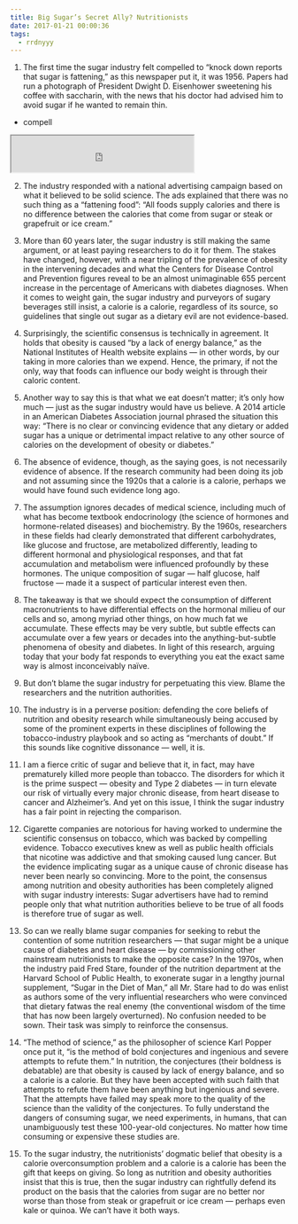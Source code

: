 ```yaml
---
title: Big Sugar’s Secret Ally? Nutritionists
date: 2017-01-21 00:00:36
tags:
  - rrdnyyy
---
```



  1.  The first time the sugar industry felt compelled to “knock down reports that sugar is fattening,” as this newspaper put it, it was 1956. Papers had run a photograph of President Dwight D. Eisenhower sweetening his coffee with saccharin, with the news that his doctor had advised him to avoid sugar if he wanted to remain thin.

<!-- more -->

-  compell
<iframe width=330 height=66 src="http://cdn.rrdnyyy.com/files/avs/ttyyy/21-big-sugars-ally-caili.m4a" type="audio/mp3"></iframe>

2.  The industry responded with a national advertising campaign based on what it believed to be solid science. The ads explained that there was no such thing as a “fattening food”: “All foods supply calories and there is no difference between the calories that come from sugar or steak or grapefruit or ice cream.”

3.  More than 60 years later, the sugar industry is still making the same argument, or at least paying researchers to do it for them. The stakes have changed, however, with a near tripling of the prevalence of obesity in the intervening decades and what the Centers for Disease Control and Prevention figures reveal to be an almost unimaginable 655 percent increase in the percentage of Americans with diabetes diagnoses. When it comes to weight gain, the sugar industry and purveyors of sugary beverages still insist, a calorie is a calorie, regardless of its source, so guidelines that single out sugar as a dietary evil are not evidence-based.

4.  Surprisingly, the scientific consensus is technically in agreement. It holds that obesity is caused “by a lack of energy balance,” as the National Institutes of Health website explains — in other words, by our taking in more calories than we expend. Hence, the primary, if not the only, way that foods can influence our body weight is through their caloric content.

5.  Another way to say this is that what we eat doesn’t matter; it’s only how much — just as the sugar industry would have us believe. A 2014 article in an American Diabetes Association journal phrased the situation this way: “There is no clear or convincing evidence that any dietary or added sugar has a unique or detrimental impact relative to any other source of calories on the development of obesity or diabetes.”

6.  The absence of evidence, though, as the saying goes, is not necessarily evidence of absence. If the research community had been doing its job and not assuming since the 1920s that a calorie is a calorie, perhaps we would have found such evidence long ago.

7.  The assumption ignores decades of medical science, including much of what has become textbook endocrinology (the science of hormones and hormone-related diseases) and biochemistry. By the 1960s, researchers in these fields had clearly demonstrated that different carbohydrates, like glucose and fructose, are metabolized differently, leading to different hormonal and physiological responses, and that fat accumulation and metabolism were influenced profoundly by these hormones. The unique composition of sugar — half glucose, half fructose — made it a suspect of particular interest even then.

8.  The takeaway is that we should expect the consumption of different macronutrients to have differential effects on the hormonal milieu of our cells and so, among myriad other things, on how much fat we accumulate. These effects may be very subtle, but subtle effects can accumulate over a few years or decades into the anything-but-subtle phenomena of obesity and diabetes. In light of this research, arguing today that your body fat responds to everything you eat the exact same way is almost inconceivably naïve.

9.  But don’t blame the sugar industry for perpetuating this view. Blame the researchers and the nutrition authorities.

10. The industry is in a perverse position: defending the core beliefs of nutrition and obesity research while simultaneously being accused by some of the prominent experts in these disciplines of following the tobacco-industry playbook and so acting as “merchants of doubt.” If this sounds like cognitive dissonance — well, it is.

11. I am a fierce critic of sugar and believe that it, in fact, may have prematurely killed more people than tobacco. The disorders for which it is the prime suspect — obesity and Type 2 diabetes — in turn elevate our risk of virtually every major chronic disease, from heart disease to cancer and Alzheimer’s. And yet on this issue, I think the sugar industry has a fair point in rejecting the comparison.

12. Cigarette companies are notorious for having worked to undermine the scientific consensus on tobacco, which was backed by compelling evidence. Tobacco executives knew as well as public health officials that nicotine was addictive and that smoking caused lung cancer. But the evidence implicating sugar as a unique cause of chronic disease has never been nearly so convincing. More to the point, the consensus among nutrition and obesity authorities has been completely aligned with sugar industry interests: Sugar advertisers have had to remind people only that what nutrition authorities believe to be true of all foods is therefore true of sugar as well.

13. So can we really blame sugar companies for seeking to rebut the contention of some nutrition researchers — that sugar might be a unique cause of diabetes and heart disease — by commissioning other mainstream nutritionists to make the opposite case? In the 1970s, when the industry paid Fred Stare, founder of the nutrition department at the Harvard School of Public Health, to exonerate sugar in a lengthy journal supplement, “Sugar in the Diet of Man,” all Mr. Stare had to do was enlist as authors some of the very influential researchers who were convinced that dietary fatwas the real enemy (the conventional wisdom of the time that has now been largely overturned). No confusion needed to be sown. Their task was simply to reinforce the consensus.

14. “The method of science,” as the philosopher of science Karl Popper once put it, “is the method of bold conjectures and ingenious and severe attempts to refute them.” In nutrition, the conjectures (their boldness is debatable) are that obesity is caused by lack of energy balance, and so a calorie is a calorie. But they have been accepted with such faith that attempts to refute them have been anything but ingenious and severe. That the attempts have failed may speak more to the quality of the science than the validity of the conjectures. To fully understand the dangers of consuming sugar, we need experiments, in humans, that can unambiguously test these 100-year-old conjectures. No matter how time consuming or expensive these studies are.

15. To the sugar industry, the nutritionists’ dogmatic belief that obesity is a calorie overconsumption problem and a calorie is a calorie has been the gift that keeps on giving. So long as nutrition and obesity authorities insist that this is true, then the sugar industry can rightfully defend its product on the basis that the calories from sugar are no better nor worse than those from steak or grapefruit or ice cream — perhaps even kale or quinoa. We can’t have it both ways.
